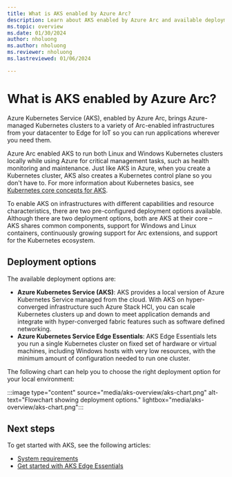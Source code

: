 ```yaml
---
title: What is AKS enabled by Azure Arc?
description: Learn about AKS enabled by Azure Arc and available deployment options.
ms.topic: overview
ms.date: 01/30/2024
author: nholuong
ms.author: nholuong 
ms.reviewer: nholuong
ms.lastreviewed: 01/06/2024

---
```


# What is AKS enabled by Azure Arc?

Azure Kubernetes Service (AKS), enabled by Azure Arc, brings Azure-managed Kubernetes clusters to a variety of Arc-enabled infrastructures from your datacenter to Edge for IoT so you can run applications wherever you need them.

Azure Arc enabled AKS to run both Linux and Windows Kubernetes clusters locally while using Azure for critical management tasks, such as health monitoring and maintenance. Just like AKS in Azure, when you create a Kubernetes cluster, AKS also creates a Kubernetes control plane so you don't have to. For more information about Kubernetes basics, see [Kubernetes core concepts for AKS](kubernetes-concepts.md).

To enable AKS on infrastructures with different capabilities and resource characteristics, there are two pre-configured deployment options available. Although there are two deployment options, both are AKS at their core – AKS shares common components, support for Windows and Linux containers, continuously growing support for Arc extensions, and support for the Kubernetes ecosystem.

## Deployment options

The available deployment options are:

- **Azure Kubernetes Service (AKS)**: AKS provides a local version of Azure Kubernetes Service managed from the cloud. With AKS on hyper-converged infrastructure such Azure Stack HCI, you can scale Kubernetes clusters up and down to meet application demands and integrate with hyper-converged fabric features such as software defined networking.
- **Azure Kubernetes Service Edge Essentials**: AKS Edge Essentials lets you run a single Kubernetes cluster on fixed set of hardware or virtual machines, including Windows hosts with very low resources, with the minimum amount of configuration needed to run one cluster.

The following chart can help you to choose the right deployment option for your local environment:

:::image type="content" source="media/aks-overview/aks-chart.png" alt-text="Flowchart showing deployment options." lightbox="media/aks-overview/aks-chart.png":::

## Next steps

To get started with AKS, see the following articles:

- [System requirements](aks-hci-network-system-requirements.md)
- [Get started with AKS Edge Essentials](aks-edge-quickstart.md)
